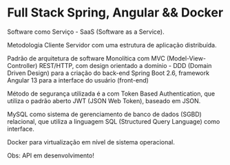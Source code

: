 # Full Stack Spring, Angular && Docker

Software como Serviço - SaaS (Software as a Service).

Metodologia Cliente Servidor com uma estrutura de aplicação distribuída.

Padrão de arquitetura de software Monolítica com MVC
(Model-View-Controller) REST/HTTP, com design orientado a domínio -
DDD (Domain Driven Design) para a criação do back-end Spring Boot 2.6,
framework Angular 13 para a interface do usuário (front-end) 

Método de segurança utilizada é a com Token Based Authentication, que
utiliza o padrão aberto JWT (JSON Web Token), baseado em JSON.

MySQL como sistema de gerenciamento de banco de dados (SGBD) relacional, que utiliza a linguagem SQL (Structured Query Language) como interface.

Docker para virtualização em nível de sistema operacional.

Obs: API em desenvolvimento!
